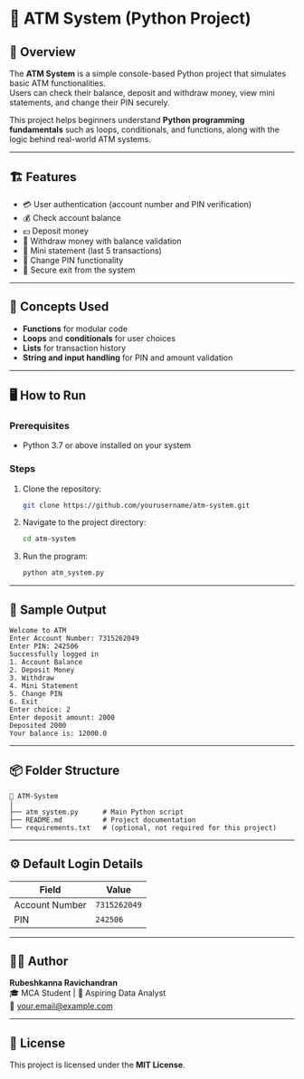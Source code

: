 # 🏦 ATM System (Python Project)

## 🧾 Overview
The **ATM System** is a simple console-based Python project that simulates basic ATM functionalities.  
Users can check their balance, deposit and withdraw money, view mini statements, and change their PIN securely.

This project helps beginners understand **Python programming fundamentals** such as loops, conditionals, and functions, along with the logic behind real-world ATM systems.

---

## 🏗️ Features
- 💳 User authentication (account number and PIN verification)  
- 💰 Check account balance  
- 💵 Deposit money  
- 🏧 Withdraw money with balance validation  
- 🧾 Mini statement (last 5 transactions)  
- 🔐 Change PIN functionality  
- 🚪 Secure exit from the system  

---

## 🧠 Concepts Used
- **Functions** for modular code  
- **Loops** and **conditionals** for user choices  
- **Lists** for transaction history  
- **String and input handling** for PIN and amount validation  

---

## 🖥️ How to Run

### Prerequisites
- Python 3.7 or above installed on your system

### Steps
1. Clone the repository:
   ```bash
   git clone https://github.com/yourusername/atm-system.git
   ```
2. Navigate to the project directory:
   ```bash
   cd atm-system
   ```
3. Run the program:
   ```bash
   python atm_system.py
   ```

---

## 🧾 Sample Output

```
Welcome to ATM
Enter Account Number: 7315262049
Enter PIN: 242506
Successfully logged in
1. Account Balance
2. Deposit Money
3. Withdraw
4. Mini Statement
5. Change PIN
6. Exit
Enter choice: 2
Enter deposit amount: 2000
Deposited 2000
Your balance is: 12000.0
```

---

## 📦 Folder Structure
```
📁 ATM-System
│
├── atm_system.py      # Main Python script
├── README.md          # Project documentation
└── requirements.txt   # (optional, not required for this project)
```

---

## ⚙️ Default Login Details
| Field | Value |
|-------|--------|
| Account Number | `7315262049` |
| PIN | `242506` |

---

## 👨‍💻 Author
**Rubeshkanna Ravichandran**  
🎓 MCA Student | 💼 Aspiring Data Analyst  
📧 your.email@example.com  

---

## 🪪 License
This project is licensed under the **MIT License**.

